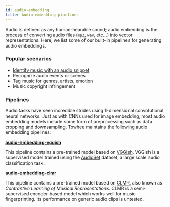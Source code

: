 ```yaml
---
id: audio-embedding
title: Audio embedding pipelines
---
```


Audio is defined as any human-hearable sound; audio embedding is the process of converting audio files (`mp3`, `wav`, etc...) into vector representations. Here, we list some of our built-in pipelines for generating audio embeddings.

### Popular scenarios

- [Identify music with an audio snippet](/03-Tutorials/music-recognition-system.md)
- Recognize audio events or scenes
- Tag music for genres, artists, emotion
- Music copyright infringement

### Pipelines

Audio tasks have seen incredible strides using 1-dimensional convolutional neural networks. Just as with CNNs used for image embedding, most audio embedding models  include some form of preprocessing such as data cropping and downsampling. Towhee maintains the following audio embedding pipelines:

**[audio-embedding-vggish](https://towhee.io/towhee/audio-embedding-vggish)**

This pipeline contains a pre-trained model based on [VGGish](https://arxiv.org/abs/1609.09430). VGGish is a supervised model trained using the [AudioSet](https://research.google.com/audioset/) dataset, a large scale audio classification task.

**[audio-embedding-clmr](https://towhee.io/towhee/audio-embedding-clmr)**

This pipeline contains a pre-trained model based on [CLMR](https://arxiv.org/abs/2103.09410), also known as _Contrastive Learning of Musical Representations_. CLMR is a semi-supervised encoder-based model which works well for music fingerprinting. Its performance on generic audio clips is untested.
